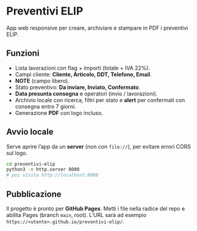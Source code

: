 # Preventivi ELIP

App web responsive per creare, archiviare e stampare in PDF i preventivi ELIP.

## Funzioni
- Lista lavorazioni con flag + importi (totale + IVA 22%).
- Campi cliente: **Cliente, Articolo, DDT, Telefono, Email**.
- **NOTE** (campo libero).
- Stato preventivo: **Da inviare, Inviato, Confermato**.
- **Data presunta consegna** e operatori (invio / lavorazioni).
- Archivio locale con ricerca, filtri per stato e **alert** per confermati con consegna entro 7 giorni.
- Generazione **PDF** con logo incluso.

## Avvio locale
Serve aprire l’app da un **server** (non con `file://`), per evitare errori CORS sul logo.
```bash
cd preventivi-elip
python3 -m http.server 8080
# poi visita http://localhost:8080
```

## Pubblicazione
Il progetto è pronto per **GitHub Pages**. Metti i file nella radice del repo e abilita Pages (branch `main`, root). L’URL sarà ad esempio `https://<utente>.github.io/preventivi-elip/`.
